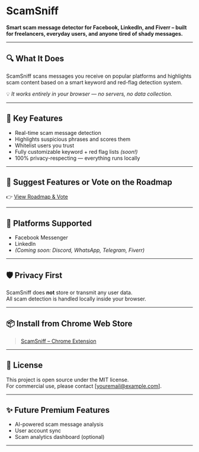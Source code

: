 # ScamSniff

**Smart scam message detector for Facebook, LinkedIn, and Fiverr – built for freelancers, everyday users, and anyone tired of shady messages.**

---

## 🔍 What It Does

ScamSniff scans messages you receive on popular platforms and highlights scam content based on a smart keyword and red-flag detection system.

💡 *It works entirely in your browser — no servers, no data collection.*

---

## 🧠 Key Features

- Real-time scam message detection
- Highlights suspicious phrases and scores them
- Whitelist users you trust
- Fully customizable keyword + red flag lists *(soon!)*
- 100% privacy-respecting — everything runs locally

---

## 💬 Suggest Features or Vote on the Roadmap

👉 [View Roadmap & Vote](https://github.com/royboy1990/scam-sniffer/issues/6)

---

## 🚀 Platforms Supported

- Facebook Messenger  
- LinkedIn  
- *(Coming soon: Discord, WhatsApp, Telegram, Fiverr)*

---

## 🛡️ Privacy First

ScamSniff does **not** store or transmit any user data.  
All scam detection is handled locally inside your browser.

---

## 📦 Install from Chrome Web Store

> [ScamSniff – Chrome Extension](https://chromewebstore.google.com/detail/scamsniff-%E2%80%93-smart-scam-me/bibhhpbnlbeeiahjigdahkgdgeidmkah?authuser=0&hl=en)

---

## 📜 License

This project is open source under the MIT license.  
For commercial use, please contact [youremail@example.com].

---

## ✨ Future Premium Features

- AI-powered scam message analysis
- User account sync
- Scam analytics dashboard (optional)

---
